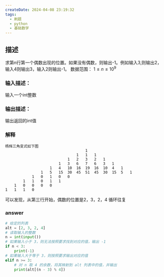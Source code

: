 ```yaml
---
createDate: 2024-04-08 23:19:32
tags:
  - 刷题
  - python
  - 基础数学
---
```

## 描述
求第n行第一个偶数出现的位置。如果没有偶数，则输出-1。例如输入3,则输出2，输入4则输出3，输入2则输出-1。
数据范围： $1≤n≤10^9$ 
### 输入描述：
输入一个int整数
### 输出描述：
输出返回的int值
### 解释
```0
杨辉三角变式如下图
					                1
					            1   1   1
					        1   2   3   2   1
					    1   3   6   7   6   3   1
					1   4   10  16  19  16  10  4   1
				1	5	15	30	45	51	45	30	15	5	1	
			1	0	1	0	0
		1	1	0	1	1
	1	0	0	0	0
1	1	1	0
```
可以发现，从第三行开始，偶数的位置是2，3，2，4
循环往复
### answer
```python
# 给定的列表
alt = [2, 3, 2, 4]
# 读取输入的整数
n = int(input())
# 如果输入小于 3，则无法按照要求找到对应的值，输出 -1
if n < 3:
    print(-1)
# 如果输入大于等于 3，则按照要求输出对应的值
elif n >= 3:
    # 对 n 取 4 的余数，将其映射到 alt 列表中的值，并输出
    print(alt[(n - 3) % 4])
```